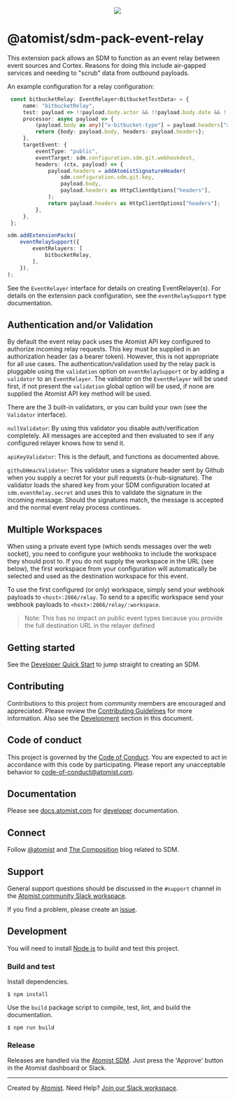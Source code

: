 <p align="center">
  <img src="https://images.atomist.com/sdm/SDM-Logo-Dark.png">
</p>

# @atomist/sdm-pack-event-relay

This extension pack allows an SDM to function as an event relay between event sources and Cortex.  Reasons for doing
this include air-gapped services and needing to "scrub" data from outbound payloads.

An example configuration for a relay configuration:

```typescript
 const bitbucketRelay: EventRelayer<BitbucketTestData> = {
     name: "bitbucketRelay",
     test: payload => !!payload.body.actor && !!payload.body.date && !!payload.body.eventKey,
     processor: async payload => {
         (payload.body as any)["x-bitbucket-type"] = payload.headers["x-event-key"];
         return {body: payload.body, headers: payload.headers};
     },
     targetEvent: {
         eventType: "public",
         eventTarget: sdm.configuration.sdm.git.webhookdest,
         headers: (ctx, payload) => {
             payload.headers = addAtomistSignatureHeader(
                 sdm.configuration.sdm.git.key,
                 payload.body,
                 payload.headers as HttpClientOptions["headers"],
             );
             return payload.headers as HttpClientOptions["headers"];
         },
     },
 };

sdm.addExtensionPacks(
    eventRelaySupport({
        eventRelayers: [
            bitbucketRelay,
        ],
    }),
);
``` 

See the `EventRelayer` interface for details on creating EventRelayer(s).  For details on the extension pack
configuration, see the `eventRelaySupport` type documentation.

## Authentication and/or Validation
By default the event relay pack uses the Atomist API key configured to authorize incoming relay requests.  This key must
be supplied in an authorization header (as a bearer token).  However, this is not appropriate for all use cases.  The
authentication/validation used by the relay pack is pluggable using the `validation` option on `eventRelaySupport` or by
adding a `validator` to an `EventRelayer`.  The validator on the `EventRelayer` will be used first, if not present
the `validation` global option will be used, if none are supplied the Atomist API key method will be used.

There are the 3 built-in validators, or you can build your own (see the `Validator` interface).

`nullValidator`: By using this validator you disable auth/verification completely.  All messages are accepted and then
evaluated to see if any configured relayer knows how to send it.

`apiKeyValidator`: This is the default, and functions as documented above.

`githubHmacValidator`: This validator uses a signature header sent by Github when you supply a secret for your pull
requests (x-hub-signature). The validator loads the shared key from your SDM configuration located at
`sdm.eventRelay.secret` and uses this to validate the signature in the incoming message.  Should the signatures match,
the message is accepted and the normal event relay process continues.

## Multiple Workspaces
When using a private event type (which sends messages over the web socket), you need to configure your webhooks to
include the workspace they should post to.  If you do not supply the workspace in the URL (see below), the first
workspace from your configuration will automatically be selected and used as the destination workspace for this event.

To use the first configured (or only) workspace, simply send your webhook payloads to `<host>:2866/relay`.  To send to
a specific workspace send your webhook payloads to `<host>:2866/relay/:workspace`.  


> Note: This has no impact on public event types because you provide the full destination URL in the relayer defined

[atomist-doc]: https://docs.atomist.com/ (Atomist Documentation)

## Getting started

See the [Developer Quick Start][atomist-quick] to jump straight to
creating an SDM.

[atomist-quick]: https://docs.atomist.com/quick-start/ (Atomist - Developer Quick Start)

## Contributing

Contributions to this project from community members are encouraged
and appreciated. Please review the [Contributing
Guidelines](CONTRIBUTING.md) for more information. Also see the
[Development](#development) section in this document.

## Code of conduct

This project is governed by the [Code of
Conduct](CODE_OF_CONDUCT.md). You are expected to act in accordance
with this code by participating. Please report any unacceptable
behavior to code-of-conduct@atomist.com.

## Documentation

Please see [docs.atomist.com][atomist-doc] for
[developer][atomist-doc-sdm] documentation.

[atomist-doc-sdm]: https://docs.atomist.com/developer/sdm/ (Atomist Documentation - SDM Developer)

## Connect

Follow [@atomist][atomist-twitter] and [The Composition][atomist-blog]
blog related to SDM.

[atomist-twitter]: https://twitter.com/atomist (Atomist on Twitter)
[atomist-blog]: https://the-composition.com/ (The Composition - The Official Atomist Blog)

## Support

General support questions should be discussed in the `#support`
channel in the [Atomist community Slack workspace][slack].

If you find a problem, please create an [issue][].

[issue]: https://github.com/atomist-seeds/sdm-pack/issues

## Development

You will need to install [Node.js][node] to build and test this
project.

[node]: https://nodejs.org/ (Node.js)

### Build and test

Install dependencies.

```
$ npm install
```

Use the `build` package script to compile, test, lint, and build the
documentation.

```
$ npm run build
```

### Release

Releases are handled via the [Atomist SDM][atomist-sdm].  Just press
the 'Approve' button in the Atomist dashboard or Slack.

[atomist-sdm]: https://github.com/atomist/atomist-sdm (Atomist Software Delivery Machine)

---

Created by [Atomist][atomist].
Need Help?  [Join our Slack workspace][slack].

[atomist]: https://atomist.com/ (Atomist - How Teams Deliver Software)
[slack]: https://join.atomist.com/ (Atomist Community Slack)
